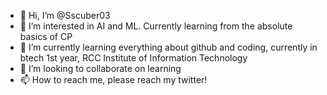- 👋 Hi, I’m @Sscuber03
- 👀 I’m interested in AI and ML. Currently learning from the absolute basics of CP
- 🌱 I’m currently learning everything about github and coding, currently in btech 1st year, RCC Institute of Information Technology
- 💞️ I’m looking to collaborate on learning
- 📫 How to reach me, please reach my twitter!

<!---
Sscuber03/Sscuber03 is a ✨ special ✨ repository because its `README.md` (this file) appears on your GitHub profile.
You can click the Preview link to take a look at your changes.
--->
